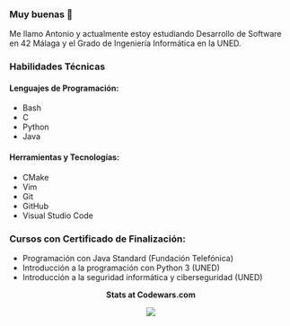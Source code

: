 ### Muy buenas 👋

Me llamo Antonio y actualmente estoy estudiando Desarrollo de Software en 42 Málaga y el Grado de Ingeniería Informática en la UNED.

### Habilidades Técnicas

#### Lenguajes de Programación:
- Bash
- C
- Python
- Java

#### Herramientas y Tecnologías:
- CMake
- Vim
- Git
- GitHub
- Visual Studio Code



### Cursos con Certificado de Finalización:

- Programación con Java Standard (Fundación Telefónica)
- Introducción a la programación con Python 3 (UNED)
- Introducción a la seguridad informática y ciberseguridad (UNED)
<p align="center"> <b> Stats at Codewars.com </b> <br />
<p align="center"><img src="https://www.codewars.com/users/Pesetas/badges/large">


<!--
**Pesetas/Pesetas** is a ✨ _special_ ✨ repository because its `README.md` (this file) appears on your GitHub profile.

Here are some ideas to get you started:

- 🔭 I’m currently working on ...
- 🌱 I’m currently learning ...
- 👯 I’m looking to collaborate on ...
- 🤔 I’m looking for help with ...
- 💬 Ask me about ...
- 📫 How to reach me: ...
- 😄 Pronouns: ...
- ⚡ Fun fact: ...
-->

